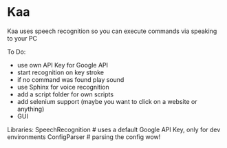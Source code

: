 # Kaa
Kaa uses speech recognition so you can execute commands via speaking to your PC

To Do:

- use own API Key for Google API
- start recognition on key stroke
- if no command was found play sound
- use Sphinx for voice recognition
- add a script folder for own scripts
- add selenium support (maybe you want to click on a website or anything)
- GUI


Libraries:
SpeechRecognition # uses a default Google API Key, only for dev environments
ConfigParser # parsing the config wow!
